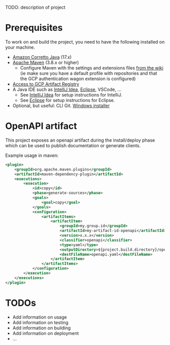 TODO: description of project

# Prerequisites

To work on and build the project, you need to have the following installed on your machine.

* [Amazon Corretto Java](https://docs.aws.amazon.com/corretto/latest/corretto-17-ug/downloads-list.html) (17.x)
* [Apache Maven](https://maven.apache.org/install.html) (3.8.x or higher)
	* Configure Maven with the settings and extensions files [from the wiki](https://wiki.unifiedpost.com/en/BTX/Public/Tools/Maven) (ie make sure you have a default profile with repositories and that the GCP authentication wagon extension is configured)
* [Access to GCP Artifact Registry](https://wiki.unifiedpost.com/en/BTX/Public/Infra/gcp-projects)
* A Java IDE such as [IntelliJ Idea](https://www.jetbrains.com/idea/download/), [Eclipse](https://www.eclipse.org/downloads/packages/), VSCode, ...
	* See [IntelliJ Idea](https://wiki.unifiedpost.com/en/BTX/Public/Tools/IntelliJIDEA) for setup instructions for IntelliJ.
	* See [Eclipse](https://wiki.unifiedpost.com/en/BTX/Public/Tools/Eclipse) for setup instructions for Eclipse.
* Optional, but useful: CLI Git. [Windows installer](https://git-scm.com/download/win)

# OpenAPI artifact
This project exposes an openapi artifact during the install/deploy phase which can be used to publish documentation or generate clients.

Example usage in maven:
```xml
<plugin>
	<groupId>org.apache.maven.plugins</groupId>
	<artifactId>maven-dependency-plugin</artifactId>
	<executions>
		<execution>
			<id>copy</id>
			<phase>generate-sources</phase>
			<goals>
				<goal>copy</goal>
			</goals>
			<configuration>
				<artifactItems>
					<artifactItem>
						<groupId>my.group.id</groupId>
						<artifactId>my-artifact-id-openapi</artifactId>
						<version>x.x.x</version>
						<classifier>openapi</classifier>
						<type>yaml</type>
						<outputDirectory>${project.build.directory}/openapi</outputDirectory>
						<destFileName>openapi.yaml</destFileName>
					</artifactItem>
				</artifactItems>
			</configuration>
		</execution>
	</executions>
</plugin>
```

# TODOs

* Add information on usage
* Add information on testing
* Add information on building
* Add information on deployment
* ...
